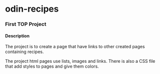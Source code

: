 # odin-recipes

### First TOP Project

#### Description
The project is to create a page that have links to other created pages containing recipes.

The project html pages use lists, images and links. There is also a CSS file that add styles to pages and give them colors.